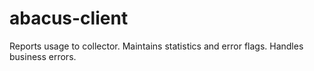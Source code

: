 abacus-client
===
Reports usage to collector. Maintains statistics and error flags. Handles business errors.
